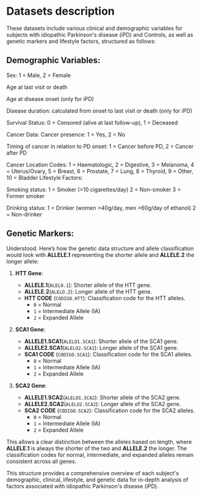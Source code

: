 # Datasets description
These datasets include various clinical and demographic variables for subjects with idiopathic Parkinson's disease (iPD) and Controls, as well as genetic markers and lifestyle factors, structured as follows:

## Demographic Variables:

Sex: 1 = Male, 2 = Female

Age at last visit or death

Age at disease onset (only for iPD)

Disease duration: calculated from onset to last visit or death (only for iPD)

Survival Status: 
0 = Censored (alive at last follow-up), 1 = Deceased

Cancer Data:
Cancer presence: 1 = Yes, 2 = No

Timing of cancer in relation to PD onset: 1 = Cancer before PD, 2 = Cancer after PD

Cancer Location Codes:
1 = Haematologic, 2 = Digestive, 3 = Melanoma, 4 = Uterus/Ovary, 5 = Breast, 6 = Prostate, 7 = Lung, 8 = Thyroid, 9 = Other, 10 = Bladder
Lifestyle Factors:

Smoking status:
1 = Smoker (>10 cigarettes/day)
2 = Non-smoker
3 = Former smoker

Drinking status:
1 = Drinker (women >40g/day, men >60g/day of ethanol)
2 = Non-drinker

## Genetic Markers:
Understood. Here’s how the genetic data structure and allele classification would look with **ALLELE.1** representing the shorter allele and **ALLELE.2** the longer allele:

1. **HTT Gene**:
   - **ALLELE.1**(`ALELO.1`): Shorter allele of the HTT gene.
   - **ALLELE.2**(`ALELO.2`): Longer allele of the HTT gene.
   - **HTT CODE** (`CODIGO.HTT`): Classification code for the HTT alleles.
     - `0` = Normal
     - `1` = Intermediate Allele (IA)
     - `2` = Expanded Allele

2. **SCA1 Gene**:
   - **ALLELE1.SCA1**(`ALELO1.SCA1`): Shorter allele of the SCA1 gene.
   - **ALLELE2.SCA1**(`ALELO2.SCA1`): Longer allele of the SCA1 gene.
   - **SCA1 CODE** (`CODIGO.SCA1`): Classification code for the SCA1 alleles.
     - `0` = Normal
     - `1` = Intermediate Allele (IA)
     - `2` = Expanded Allele

3. **SCA2 Gene**:
   - **ALLELE1.SCA2**(`ALELO1.SCA2`): Shorter allele of the SCA2 gene.
   - **ALLELE2.SCA2**(`ALELO2.SCA2`): Longer allele of the SCA2 gene.
   - **SCA2 CODE** (`CODIGO.SCA2`): Classification code for the SCA2 alleles.
     - `0` = Normal
     - `1` = Intermediate Allele (IA)
     - `2` = Expanded Allele

This allows a clear distinction between the alleles based on length, where **ALLELE.1** is always the shorter of the two and **ALLELE.2** the longer. The classification codes for normal, intermediate, and expanded alleles remain consistent across all genes.

This structure provides a comprehensive overview of each subject's demographic, clinical, lifestyle, and genetic data for in-depth analysis of factors associated with idiopathic Parkinson's disease (iPD).
